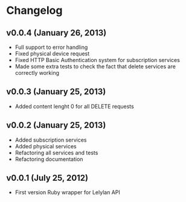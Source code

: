 # Changelog

## v0.0.4 (January 26, 2013)

* Full support to error handling
* Fixed physical device request
* Fixed HTTP Basic Authentication system for subscription services
* Made some extra tests to check the fact that delete services are
  correctly working

## v0.0.3 (January 25, 2013)

* Added content lenght 0 for all DELETE requests

## v0.0.2 (January 25, 2013)

* Added subscription services
* Added physical services
* Refactoring all services and tests
* Refactoring documentation

## v0.0.1 (July 25, 2012)

* First version Ruby wrapper for Lelylan API
